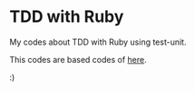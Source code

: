 TDD with Ruby
=============


My codes about TDD with Ruby using test-unit.

This codes are based codes of [here](www.casadocodigo.com.br/products/livro-tdd-ruby).

:)
